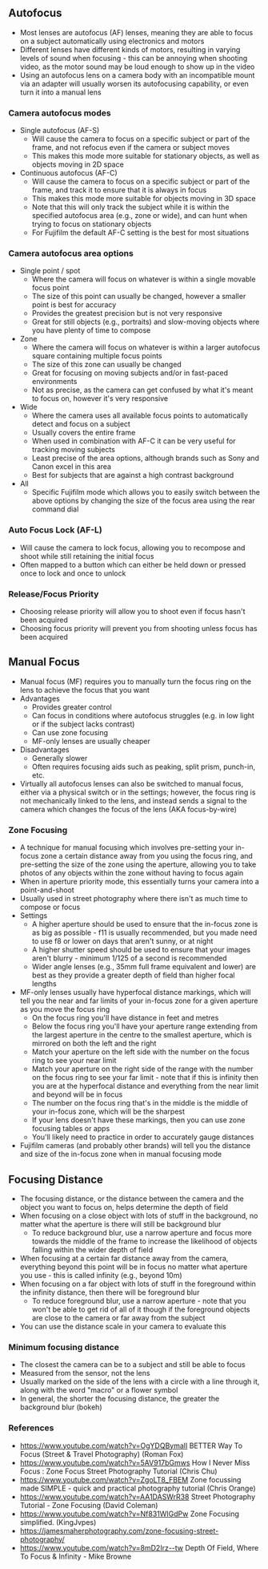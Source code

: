 ## Autofocus

- Most lenses are autofocus (AF) lenses, meaning they are able to focus on a subject automatically using electronics and motors
- Different lenses have different kinds of motors, resulting in varying levels of sound when focusing - this can be annoying when shooting video, as the motor sound may be loud enough to show up in the video
- Using an autofocus lens on a camera body with an incompatible mount via an adapter will usually worsen its autofocusing capability, or even turn it into a manual lens

### Camera autofocus modes

- Single autofocus (AF-S) 
	- Will cause the camera to focus on a specific subject or part of the frame, and not refocus even if the camera or subject moves
	- This makes this mode more suitable for stationary objects, as well as objects moving in 2D space
- Continuous autofocus (AF-C)
	- Will cause the camera to focus on a specific subject or part of the frame, and track it to ensure that it is always in focus 
	- This makes this mode more suitable for objects moving in 3D space 
	- Note that this will only track the subject while it is within the specified autofocus area (e.g., zone or wide), and can hunt when trying to focus on stationary objects
	- For Fujifilm the default AF-C setting is the best for most situations

### Camera autofocus area options

- Single point / spot 
	- Where the camera will focus on whatever is within a single movable focus point
	- The size of this point can usually be changed, however a smaller point is best for accuracy
	- Provides the greatest precision but is not very responsive
	- Great for still objects (e.g., portraits) and slow-moving objects where you have plenty of time to compose
- Zone
	- Where the camera will focus on whatever is within a larger autofocus square containing multiple focus points
	- The size of this zone can usually be changed
	- Great for focusing on moving subjects and/or in fast-paced environments
	- Not as precise, as the camera can get confused by what it's meant to focus on, however it's very responsive
- Wide
	- Where the camera uses all available focus points to automatically detect and focus on a subject
	- Usually covers the entire frame
	- When used in combination with AF-C it can be very useful for tracking moving subjects
	- Least precise of the area options, although brands such as Sony and Canon excel in this area
	- Best for subjects that are against a high contrast background
- All
	- Specific Fujifilm mode which allows you to easily switch between the above options by changing the size of the focus area using the rear command dial

### Auto Focus Lock (AF-L)

- Will cause the camera to lock focus, allowing you to recompose and shoot while still retaining the initial focus
- Often mapped to a button which can either be held down or pressed once to lock and once to unlock

### Release/Focus Priority

- Choosing release priority will allow you to shoot even if focus hasn't been acquired
- Choosing focus priority will prevent you from shooting unless focus has been acquired

## Manual Focus

- Manual focus (MF) requires you to manually turn the focus ring on the lens to achieve the focus that you want
- Advantages
	- Provides greater control
	- Can focus in conditions where autofocus struggles (e.g. in low light or if the subject lacks contrast)
	- Can use zone focusing
	- MF-only lenses are usually cheaper
- Disadvantages
	- Generally slower
	- Often requires focusing aids such as peaking, split prism, punch-in, etc.
- Virtually all autofocus lenses can also be switched to manual focus, either via a physical switch or in the settings; however, the focus ring is not mechanically linked to the lens, and instead sends a signal to the camera which changes the focus of the lens (AKA focus-by-wire)

### Zone Focusing

- A technique for manual focusing which involves pre-setting your in-focus zone a certain distance away from you using the focus ring, and pre-setting the size of the zone using the aperture, allowing you to take photos of any objects within the zone without having to focus again
- When in aperture priority mode, this essentially turns your camera into a point-and-shoot
- Usually used in street photography where there isn't as much time to compose or focus
- Settings
	- A higher aperture should be used to ensure that the in-focus zone is as big as possible - f11 is usually recommended, but you made need to use f8 or lower on days that aren't sunny, or at night
	- A higher shutter speed should be used to ensure that your images aren't blurry - minimum 1/125 of a second is recommended
	- Wider angle lenses (e.g., 35mm full frame equivalent and lower) are best as they provide a greater depth of field than higher focal lengths
- MF-only lenses usually have hyperfocal distance markings, which will tell you the near and far limits of your in-focus zone for a given aperture as you move the focus ring
	- On the focus ring you'll have distance in feet and metres
	- Below the focus ring you'll have your aperture range extending from the largest aperture in the centre to the smallest aperture, which is mirrored on both the left and the right
	- Match your aperture on the left side with the number on the focus ring to see your near limit
	- Match your aperture on the right side of the range with the number on the focus ring to see your far limit - note that if this is infinity then you are at the hyperfocal distance and everything from the near limit and beyond will be in focus
	- The number on the focus ring that's in the middle is the middle of your in-focus zone, which will be the sharpest
	- If your lens doesn't have these markings, then you can use zone focusing tables or apps
	- You'll likely need to practice in order to accurately gauge distances
- Fujifilm cameras (and probably other brands) will tell you the distance and size of the in-focus zone when in manual focusing mode

## Focusing Distance

- The focusing distance, or the distance between the camera and the object you want to focus on, helps determine the depth of field
- When focusing on a close object with lots of stuff in the background, no matter what the aperture is there will still be background blur
	- To reduce background blur, use a narrow aperture and focus more towards the middle of the frame to increase the likelihood of objects falling within the wider depth of field
- When focusing at a certain far distance away from the camera, everything beyond this point will be in focus no matter what aperture you use - this is called infinity (e.g., beyond 10m)
- When focusing on a far object with lots of stuff in the foreground within the infinity distance, then there will be foreground blur
	- To reduce foreground blur, use a narrow aperture - note that you won't be able to get rid of all of it though if the foreground objects are close to the camera or far away from the subject
- You can use the distance scale in your camera to evaluate this

### Minimum focusing distance

- The closest the camera can be to a subject and still be able to focus
- Measured from the sensor, not the lens
- Usually marked on the side of the lens with a circle with a line through it, along with the word "macro" or a flower symbol
- In general, the shorter the focusing distance, the greater the background blur (bokeh)

### References

- https://www.youtube.com/watch?v=OgYDQBymalI BETTER Way To Focus (Street & Travel Photography) (Roman Fox)
- https://www.youtube.com/watch?v=5AV917bGmws How I Never Miss Focus : Zone Focus Street Photography Tutorial (Chris Chu)
- https://www.youtube.com/watch?v=ZgoLT8_FBEM Zone focussing made SIMPLE - quick and practical photography tutorial (Chris Orange)
- https://www.youtube.com/watch?v=AA1DASWrR38 Street Photography Tutorial - Zone Focusing (David Coleman)
- https://www.youtube.com/watch?v=Nf831WIGdPw Zone Focusing simplified. (KingJvpes)
- https://jamesmaherphotography.com/zone-focusing-street-photography/
- https://www.youtube.com/watch?v=8mD2Irz--tw Depth Of Field, Where To Focus & Infinity - Mike Browne